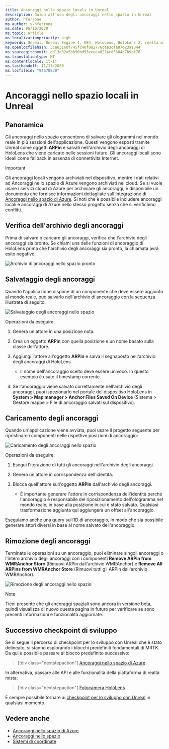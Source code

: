 ```yaml
---
title: Ancoraggi nello spazio locali in Unreal
description: Guida all'uso degli ancoraggi nello spazio in Unreal
author: hferrone
ms.author: v-hferrone
ms.date: 06/10/2020
ms.topic: article
ms.localizationpriority: high
keywords: Unreal, Unreal Engine 4, UE4, HoloLens, HoloLens 2, realtà mista, sviluppo, funzionalità, documentazione, guide, ologrammi, ancoraggi nello spazio, visore VR realtà mista, visore VR di windows mixed reality, visore per realtà virtuale
ms.openlocfilehash: 3ce83160f745fc48f082776caa3cfa87d23a1844
ms.sourcegitcommit: dd13a32a5bb90bd53eeeea8214cd5384d7b9ef76
ms.translationtype: HT
ms.contentlocale: it-IT
ms.lasthandoff: 11/17/2020
ms.locfileid: "94678830"
---
```

# <a name="local-spatial-anchors-in-unreal"></a>Ancoraggi nello spazio locali in Unreal

## <a name="overview"></a>Panoramica

Gli ancoraggi nello spazio consentono di salvare gli ologrammi nel mondo reale in più sessioni dell'applicazione. Questi vengono esposti tramite Unreal come oggetti **ARPin** e salvati nell'archivio degli ancoraggi di HoloLens che viene caricato nelle sessioni future. Gli ancoraggi locali sono ideali come fallback in assenza di connettività Internet.

> [!IMPORTANT]
> Gli ancoraggi locali vengono archiviati nel dispositivo, mentre i dati relativi ad Ancoraggi nello spazio di Azure vengono archiviati nel cloud. Se si vuole usare i servizi cloud di Azure per archiviare gli ancoraggi, è disponibile un documento che fornisce informazioni dettagliate sull'integrazione di [Ancoraggi nello spazio di Azure](unreal-azure-spatial-anchors.md). Si noti che è possibile includere ancoraggi locali e ancoraggi di Azure nello stesso progetto senza che si verifichino conflitti.

## <a name="checking-the-anchor-store"></a>Verifica dell'archivio degli ancoraggi

Prima di salvare o caricare gli ancoraggi, verifica che l'archivio degli ancoraggi sia pronto.  Se chiami una delle funzioni di ancoraggio di HoloLens prima che l'archivio degli ancoraggi sia pronto, la chiamata avrà esito negativo.  

![Archivio di ancoraggi nello spazio pronto](images/unreal-spatialanchors-store-ready.PNG)

## <a name="saving-anchors"></a>Salvataggio degli ancoraggi

Quando l'applicazione dispone di un componente che deve essere aggiunto al mondo reale, può salvarlo nell'archivio di ancoraggio con la sequenza illustrata di seguito: 

![Salvataggio degli ancoraggi nello spazio](images/unreal-spatialanchors-save.PNG)

Operazioni da eseguire:
1. Genera un attore in una posizione nota.
2. Crea un oggetto **ARPin** con quella posizione e un nome basato sulla classe dell'attore. 
3. Aggiungi l'attore all'oggetto **ARPin** e salva il segnaposto nell'archivio degli ancoraggi di HoloLens.  
    * Il nome dell'ancoraggio scelto deve essere univoco. In questo esempio è usato il timestamp corrente. 

4. Se l'ancoraggio viene salvato correttamente nell'archivio degli ancoraggi, puoi ispezionarlo nel portale del dispositivo HoloLens in **System > Map manager > Anchor Files Saved On Device** (Sistema > Gestore mappe > File di ancoraggio salvati sul dispositivo). 

## <a name="loading-anchors"></a>Caricamento degli ancoraggi

Quando un'applicazione viene avviata, puoi usare il progetto seguente per ripristinare i componenti nelle rispettive posizioni di ancoraggio:

![Caricamento degli ancoraggi nello spazio](images/unreal-spatialanchors-load.PNG)

Operazioni da eseguire:
1. Esegui l'iterazione di tutti gli ancoraggi nell'archivio degli ancoraggi. 
2. Genera un attore in corrispondenza dell'identità.
3. Blocca quell'attore sull'oggetto **ARPin** dall'archivio degli ancoraggi.  

    * È importante generare l'attore in corrispondenza dell'identità perché l'ancoraggio è responsabile del riposizionamento dell'ologramma nel mondo reale, in base alla posizione in cui è stato salvato. Qualsiasi trasformazione aggiunta qui aggiungerà un offset all'ancoraggio. 

Eseguiamo anche una query sull'ID di ancoraggio, in modo che sia possibile generare attori diversi in base al nome salvato dell'ancoraggio. 

## <a name="removing-anchors"></a>Rimozione degli ancoraggi 

Terminate le operazioni su un ancoraggio, puoi eliminare singoli ancoraggi o l'intero archivio degli ancoraggi con i componenti **Remove ARPin from WMRAnchor Store** (Rimuovi ARPin dall'archivio WMRAnchor) e **Remove All ARPins from WMRAnchor Store** (Rimuovi tutti gli ARPin dall'archivio WMRAnchor).

![Rimozione degli ancoraggi nello spazio](images/unreal-spatialanchors-remove.PNG)

> [!NOTE]
> Tieni presente che gli ancoraggi spaziali sono ancora in versione beta, quindi visualizza di nuovo questa pagina in futuro per verificare se sono presenti informazioni e funzionalità aggiornate.

## <a name="next-development-checkpoint"></a>Successivo checkpoint di sviluppo

Se si segue il percorso di checkpoint per lo sviluppo con Unreal che è stato delineato, si stanno esplorando i blocchi predefiniti fondamentali di MRTK. Da qui è possibile passare al blocco predefinito successivo: 

> [!div class="nextstepaction"]
> [Ancoraggi nello spazio di Azure](unreal-azure-spatial-anchors.md)

In alternativa, passare alle API e alle funzionalità della piattaforma di realtà mista:

> [!div class="nextstepaction"]
> [Fotocamera HoloLens](unreal-hololens-camera.md)

È sempre possibile tornare ai [checkpoint per lo sviluppo con Unreal](unreal-development-overview.md#2-core-building-blocks) in qualsiasi momento.

## <a name="see-also"></a>Vedere anche
* [Ancoraggi nello spazio di Azure](unreal-azure-spatial-anchors.md)
* [Ancoraggi nello spazio](../../design/spatial-anchors.md)
* [Sistemi di coordinate](../../design/coordinate-systems.md)
